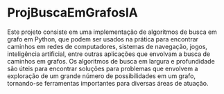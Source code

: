 # ProjBuscaEmGrafosIA
Este projeto consiste em uma implementação de algoritmos de busca em grafo em Python, que podem ser usados na prática para encontrar caminhos em redes de computadores, sistemas de navegação, jogos, inteligência artificial, entre outras aplicações que envolvam a busca de caminhos em grafos. Os algoritmos de busca em largura e profundidade são úteis para encontrar soluções para problemas que envolvem a exploração de um grande número de possibilidades em um grafo, tornando-se ferramentas importantes para diversas áreas de atuação.
